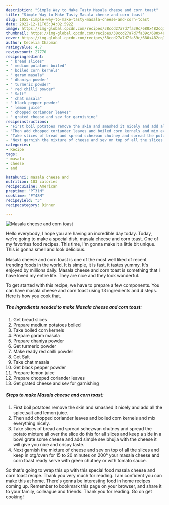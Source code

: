 ```yaml
---
description: "Simple Way to Make Tasty Masala cheese and corn toast"
title: "Simple Way to Make Tasty Masala cheese and corn toast"
slug: 1055-simple-way-to-make-tasty-masala-cheese-and-corn-toast
date: 2022-12-11T05:34:02.592Z
image: https://img-global.cpcdn.com/recipes/38ccd27a7d7fa39c/680x482cq70/masala-cheese-and-corn-toast-recipe-main-photo.jpg
thumbnail: https://img-global.cpcdn.com/recipes/38ccd27a7d7fa39c/680x482cq70/masala-cheese-and-corn-toast-recipe-main-photo.jpg
cover: https://img-global.cpcdn.com/recipes/38ccd27a7d7fa39c/680x482cq70/masala-cheese-and-corn-toast-recipe-main-photo.jpg
author: Cecelia Chapman
ratingvalue: 4.7
reviewcount: 27770
recipeingredient:
- " bread slices"
- " medium potatoes boiled"
- " boiled corn kernels"
- " garam masala"
- " dhaniya powder"
- " turmeric powder"
- " red chilli powder"
- " Salt"
- " chat masala"
- " black pepper powder"
- " lemon juice"
- " chopped coriander leaves"
- " grated cheese and sev for garnishing"
recipeinstructions:
- "First boil potatoes remove the skin and smashed it nicely and add all the spice,salt and lemon juice."
- "Then add chopped coriander leaves and boiled corn kernels and mix everything nicely."
- "Take slices of bread and spread schezwan chutney and spread the potato mixture all over the slice do this for all slices and keep a side in a bowl grate some cheese and add simple sev bhujia with the cheese it will give you nice and crispy taste."
- "Next garnish the mixture of cheese and sev on top of all the slices and keep in otg/oven for 15 to 20 minutes on 200° your masala cheese and corn toast ready serve with green chutney or with tomato sauce."
categories:
- Recipe
tags:
- masala
- cheese
- and

katakunci: masala cheese and 
nutrition: 103 calories
recipecuisine: American
preptime: "PT31M"
cooktime: "PT48M"
recipeyield: "3"
recipecategory: Dinner

---
```



![Masala cheese and corn toast](https://img-global.cpcdn.com/recipes/38ccd27a7d7fa39c/680x482cq70/masala-cheese-and-corn-toast-recipe-main-photo.jpg)

Hello everybody, I hope you are having an incredible day today. Today, we're going to make a special dish, masala cheese and corn toast. One of my favorites food recipes. This time, I'm gonna make it a little bit unique. This is gonna smell and look delicious.

Masala cheese and corn toast is one of the most well liked of recent trending foods in the world. It is simple, it is fast, it tastes yummy. It's enjoyed by millions daily. Masala cheese and corn toast is something that I have loved my entire life. They are nice and they look wonderful.




To get started with this recipe, we have to prepare a few components. You can have masala cheese and corn toast using 13 ingredients and 4 steps. Here is how you cook that.

<!--inarticleads1-->

##### The ingredients needed to make Masala cheese and corn toast:

1. Get  bread slices
1. Prepare  medium potatoes boiled
1. Take  boiled corn kernels
1. Prepare  garam masala
1. Prepare  dhaniya powder
1. Get  turmeric powder
1. Make ready  red chilli powder
1. Get  Salt
1. Take  chat masala
1. Get  black pepper powder
1. Prepare  lemon juice
1. Prepare  chopped coriander leaves
1. Get  grated cheese and sev for garnishing




<!--inarticleads2-->

##### Steps to make Masala cheese and corn toast:

1. First boil potatoes remove the skin and smashed it nicely and add all the spice,salt and lemon juice.
1. Then add chopped coriander leaves and boiled corn kernels and mix everything nicely.
1. Take slices of bread and spread schezwan chutney and spread the potato mixture all over the slice do this for all slices and keep a side in a bowl grate some cheese and add simple sev bhujia with the cheese it will give you nice and crispy taste.
1. Next garnish the mixture of cheese and sev on top of all the slices and keep in otg/oven for 15 to 20 minutes on 200° your masala cheese and corn toast ready serve with green chutney or with tomato sauce.




So that's going to wrap this up with this special food masala cheese and corn toast recipe. Thank you very much for reading. I am confident you can make this at home. There's gonna be interesting food in home recipes coming up. Remember to bookmark this page on your browser, and share it to your family, colleague and friends. Thank you for reading. Go on get cooking!
